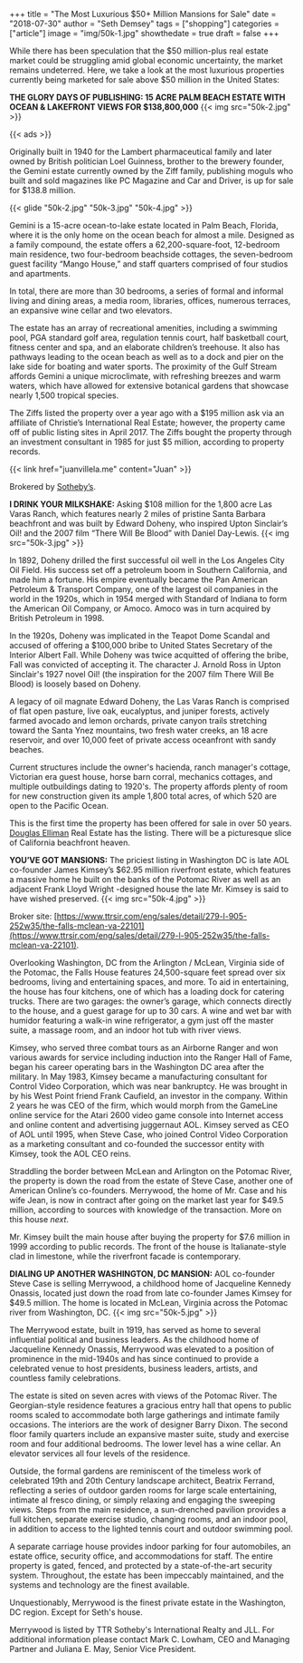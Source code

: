 +++
title = "The Most Luxurious $50+ Million Mansions for Sale"
date = "2018-07-30"
author = "Seth Demsey"
tags = ["shopping"]
categories = ["article"]
image = "img/50k-1.jpg"
showthedate = true
draft = false
+++

While there has been speculation that the $50 million-plus real estate market could be struggling amid global economic uncertainty, the market remains undeterred. Here, we take a look at the most luxurious properties currently being marketed for sale above $50 million in the United States:

**THE GLORY DAYS OF PUBLISHING: 15 ACRE PALM BEACH ESTATE WITH OCEAN & LAKEFRONT VIEWS FOR $138,800,000**
{{< img src="50k-2.jpg" >}}

{{< ads >}}

Originally built in 1940 for the Lambert pharmaceutical family and later owned by British politician Loel Guinness, brother to the brewery founder, the Gemini estate currently owned by the Ziff family, publishing moguls who built and sold magazines like PC Magazine and Car and Driver, is up for sale for $138.8 million.

{{< glide "50k-2.jpg" "50k-3.jpg" "50k-4.jpg" >}}

Gemini is a 15-acre ocean-to-lake estate located in Palm Beach, Florida, where it is the only home on the ocean beach for almost a mile. Designed as a family compound, the estate offers a 62,200-square-foot, 12-bedroom main residence, two four-bedroom beachside cottages, the seven-bedroom guest facility “Mango House,” and staff quarters comprised of four studios and apartments. 

In total, there are more than 30 bedrooms, a series of formal and informal living and dining areas, a media room, libraries, offices, numerous terraces, an expansive wine cellar and two elevators.

The estate has an array of recreational amenities, including a swimming pool, PGA standard golf area, regulation tennis court, half basketball court, fitness center and spa, and an elaborate children’s treehouse. It also has pathways leading to the ocean beach as well as to a dock and pier on the lake side for boating and water sports. The proximity of the Gulf Stream affords Gemini a unique microclimate, with refreshing breezes and warm waters, which have allowed for extensive botanical gardens that showcase nearly 1,500 tropical species.

The Ziffs listed the property over a year ago with a $195 million ask via an affiliate of Christie’s International Real Estate; however, the property came off of public listing sites in April 2017. The Ziffs bought the property through an investment consultant in 1985 for just $5 million, according to property records.

{{< link href="juanvillela.me" content="Juan" >}}

Brokered by [Sotheby’s](http://www.geminipalmbeach.com).

**I DRINK YOUR MILKSHAKE:** Asking $108 million for the 1,800 acre Las Varas Ranch, which features nearly 2 miles of pristine Santa Barbara beachfront and was built by Edward Doheny, who inspired Upton Sinclair’s Oil! and the 2007 film “There Will Be Blood” with Daniel Day-Lewis.
{{< img src="50k-3.jpg" >}}

In 1892, Doheny drilled the first successful oil well in the Los Angeles City Oil Field. His success set off a petroleum boom in Southern California, and made him a fortune. His empire eventually became the Pan American Petroleum & Transport Company, one of the largest oil companies in the world in the 1920s, which in 1954 merged with Standard of Indiana to form the American Oil Company, or Amoco. Amoco was in turn acquired by British Petroleum in 1998.

In the 1920s, Doheny was implicated in the Teapot Dome Scandal and accused of offering a $100,000 bribe to United States Secretary of the Interior Albert Fall. While Doheny was twice acquitted of offering the bribe, Fall was convicted of accepting it. The character J. Arnold Ross in Upton Sinclair's 1927 novel Oil! (the inspiration for the 2007 film There Will Be Blood) is loosely based on Doheny.

A legacy of oil magnate Edward Doheny, the Las Varas Ranch is comprised of flat open pasture, live oak, eucalyptus, and juniper forests, actively farmed avocado and lemon orchards, private canyon trails stretching toward the Santa Ynez mountains, two fresh water creeks, an 18 acre reservoir, and over 10,000 feet of private access oceanfront with sandy beaches. 

Current structures include the owner's hacienda, ranch manager's cottage, Victorian era guest house, horse barn corral, mechanics cottages, and multiple outbuildings dating to 1920's. The property affords plenty of room for new construction given its ample 1,800 total acres, of which 520 are open to the Pacific Ocean.

This is the first time the property has been offered for sale in over 50 years. [Douglas Elliman](https://www.elliman.com/other/10045-calle-real-goleta-muxyrgk) Real Estate has the listing. There will be a picturesque slice of California beachfront heaven.

**YOU’VE GOT MANSIONS:** The priciest listing in Washington DC is late AOL co-founder James Kimsey’s $62.95 million riverfront estate, which features a massive home he built on the banks of the Potomac River as well as an adjacent Frank Lloyd Wright -designed house the late Mr. Kimsey is said to have wished preserved.
{{< img src="50k-4.jpg" >}}

Broker site: [https://www.ttrsir.com/eng/sales/detail/279-l-905-252w35/the-falls-mclean-va-22101](https://www.ttrsir.com/eng/sales/detail/279-l-905-252w35/the-falls-mclean-va-22101).

Overlooking Washington, DC from the Arlington / McLean, Virginia side of the Potomac, the Falls House features 24,500-square feet spread over six bedrooms, living and entertaining spaces, and more. To aid in entertaining, the house has four kitchens, one of which has a loading dock for catering trucks. There are two garages: the owner’s garage, which connects directly to the house, and a guest garage for up to 30 cars. A wine and wet bar with humidor featuring a walk-in wine refrigerator, a gym just off the master suite, a massage room, and an indoor hot tub with river views.

Kimsey, who served three combat tours as an Airborne Ranger and won various awards for service including induction into the Ranger Hall of Fame, began his career operating bars in the Washington DC area after the military. In May 1983, Kimsey became a manufacturing consultant for Control Video Corporation, which was near bankruptcy. He was brought in by his West Point friend Frank Caufield, an investor in the company. Within 2 years he was CEO of the firm, which would morph from the GameLine online service for the Atari 2600 video game console into Internet access and online content and advertising juggernaut AOL. Kimsey served as CEO of AOL until 1995, when Steve Case, who joined Control Video Corporation as a marketing consultant and co-founded the successor entity with Kimsey, took the AOL CEO reins.

Straddling the border between McLean and Arlington on the Potomac River, the property is down the road from the estate of Steve Case, another one of American Online’s co-founders. Merrywood, the home of Mr. Case and his wife Jean, is now in contract after going on the market last year for $49.5 million, according to sources with knowledge of the transaction. More on this house _next_.

Mr. Kimsey built the main house after buying the property for $7.6 million in 1999 according to public records. The front of the house is Italianate-style clad in limestone, while the riverfront facade is contemporary.

**DIALING UP ANOTHER WASHINGTON, DC MANSION:** AOL co-founder Steve Case is selling Merrywood, a childhood home of Jacqueline Kennedy Onassis, located just down the road from late co-founder James Kimsey for $49.5 million. The home is located in McLean, Virginia across the Potomac river from Washington, DC.
{{< img src="50k-5.jpg" >}}

The Merrywood estate, built in 1919, has served as home to several influential political and business leaders. As the childhood home of Jacqueline Kennedy Onassis, Merrywood was elevated to a position of prominence in the mid-1940s and has since continued to provide a celebrated venue to host presidents, business leaders, artists, and countless family celebrations.

The estate is sited on seven acres with views of the Potomac River. The Georgian-style residence features a gracious entry hall that opens to public rooms scaled to accommodate both large gatherings and intimate family occasions. The interiors are the work of designer Barry Dixon. The second floor family quarters include an expansive master suite, study and exercise room and four additional bedrooms. The lower level has a wine cellar. An elevator services all four levels of the residence.

Outside, the formal gardens are reminiscent of the timeless work of celebrated 19th and 20th Century landscape architect, Beatrix Ferrand, reflecting a series of outdoor garden rooms for large scale entertaining, intimate al fresco dining, or simply relaxing and engaging the sweeping views. Steps from the main residence, a sun-drenched pavilion provides a full kitchen, separate exercise studio, changing rooms, and an indoor pool, in addition to access to the lighted tennis court and outdoor swimming pool.

A separate carriage house provides indoor parking for four automobiles, an estate office, security office, and accommodations for staff. The entire property is gated, fenced, and protected by a state-of-the-art security system. Throughout, the estate has been impeccably maintained, and the systems and technology are the finest available.

Unquestionably, Merrywood is the finest private estate in the Washington, DC region.  Except for Seth's house.

Merrywood is listed by TTR Sotheby's International Realty and JLL. For additional information please contact Mark C. Lowham, CEO and Managing Partner and Juliana E. May, Senior Vice President.
